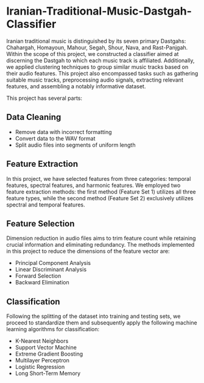 # Iranian-Traditional-Music-Dastgah-Classifier

Iranian traditional music is distinguished by its seven primary Dastgahs: Chahargah, Homayoun, Mahour, Segah, Shour, Nava, and Rast-Panjgah. Within the scope of this project, we constructed a classifier aimed at discerning the Dastgah to which each music track is affiliated. Additionally, we applied clustering techniques to group similar music tracks based on their audio features. This project also encompassed tasks such as gathering suitable music tracks, preprocessing audio signals, extracting relevant features, and assembling a notably informative dataset.

This project has several parts:

## Data Cleaning
- Remove data with incorrect formatting
- Convert data to the WAV format
- Split audio files into segments of uniform length

## Feature Extraction
In this project, we have selected features from three categories: temporal features, spectral features, and harmonic features.
We employed two feature extraction methods: the first method (Feature Set 1) utilizes all three feature types, while the second method (Feature Set 2) exclusively utilizes spectral and temporal features.

## Feature Selection
Dimension reduction in audio files aims to trim feature count while retaining crucial information and eliminating redundancy. The methods implemented in this project to reduce the dimensions of the feature vector are:
- Principal Component Analysis
- Linear Discriminant Analysis
- Forward Selection
- Backward Elimination


## Classification
Following the splitting of the dataset into training and testing sets, we proceed to standardize them and subsequently apply the following machine learning algorithms for classification:
- K-Nearest Neighbors
- Support Vector Machine
- Extreme Gradient Boosting
- Multilayer Perceptron
- Logistic Regression
- Long Short-Term Memory
